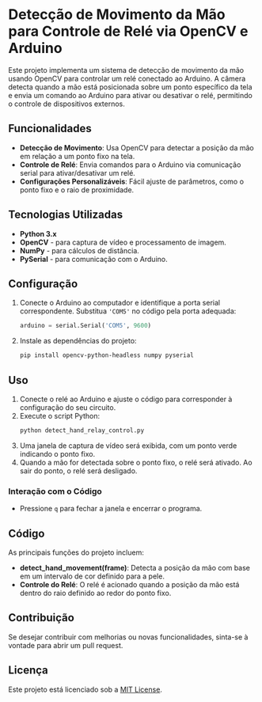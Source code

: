 
# Detecção de Movimento da Mão para Controle de Relé via OpenCV e Arduino

Este projeto implementa um sistema de detecção de movimento da mão usando OpenCV para controlar um relé conectado ao Arduino. A câmera detecta quando a mão está posicionada sobre um ponto específico da tela e envia um comando ao Arduino para ativar ou desativar o relé, permitindo o controle de dispositivos externos.

## Funcionalidades

- **Detecção de Movimento**: Usa OpenCV para detectar a posição da mão em relação a um ponto fixo na tela.
- **Controle de Relé**: Envia comandos para o Arduino via comunicação serial para ativar/desativar um relé.
- **Configurações Personalizáveis**: Fácil ajuste de parâmetros, como o ponto fixo e o raio de proximidade.

## Tecnologias Utilizadas

- **Python 3.x**
- **OpenCV** - para captura de vídeo e processamento de imagem.
- **NumPy** - para cálculos de distância.
- **PySerial** - para comunicação com o Arduino.

## Configuração

1. Conecte o Arduino ao computador e identifique a porta serial correspondente. Substitua `'COM5'` no código pela porta adequada:
   ```python
   arduino = serial.Serial('COM5', 9600)
   ```
2. Instale as dependências do projeto:
   ```bash
   pip install opencv-python-headless numpy pyserial
   ```

## Uso

1. Conecte o relé ao Arduino e ajuste o código para corresponder à configuração do seu circuito.
2. Execute o script Python:
   ```bash
   python detect_hand_relay_control.py
   ```
3. Uma janela de captura de vídeo será exibida, com um ponto verde indicando o ponto fixo.
4. Quando a mão for detectada sobre o ponto fixo, o relé será ativado. Ao sair do ponto, o relé será desligado.

### Interação com o Código

- Pressione `q` para fechar a janela e encerrar o programa.

## Código

As principais funções do projeto incluem:

- **detect_hand_movement(frame)**: Detecta a posição da mão com base em um intervalo de cor definido para a pele.
- **Controle do Relé**: O relé é acionado quando a posição da mão está dentro do raio definido ao redor do ponto fixo.

## Contribuição

Se desejar contribuir com melhorias ou novas funcionalidades, sinta-se à vontade para abrir um pull request.

## Licença

Este projeto está licenciado sob a [MIT License](LICENSE).

